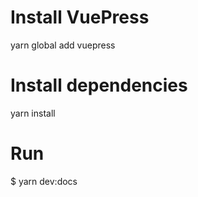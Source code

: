 
# Install VuePress
yarn global add vuepress

# Install dependencies
yarn install

# Run
$ yarn dev:docs
```
